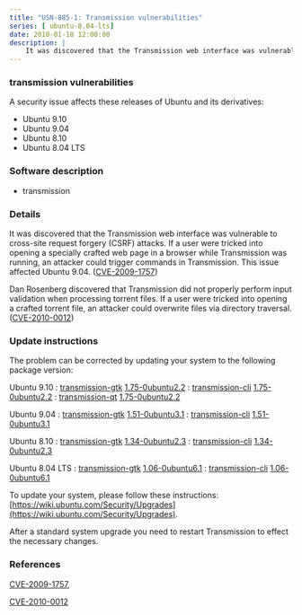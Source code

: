 ```yaml
---
title: "USN-885-1: Transmission vulnerabilities"
series: [ ubuntu-8.04-lts]
date: 2010-01-18 12:00:00
description: |
    It was discovered that the Transmission web interface was vulnerable to cross-site request forgery (CSRF) attacks. If a user were tricked into opening a specially crafted web page in a browser while Transmission was running, an attacker could trigger commands in Transmission. This issue affected Ubuntu 9.04. ([CVE-2009-1757](http://people.ubuntu.com/~ubuntu-security/cve/CVE-2009-1757))
--- 
```

 
### transmission vulnerabilities

A security issue affects these releases of Ubuntu and its derivatives:

* Ubuntu 9.10
* Ubuntu 9.04
* Ubuntu 8.10
* Ubuntu 8.04 LTS

### Software description

* transmission 

### Details

It was discovered that the Transmission web interface was vulnerable to cross-site request forgery (CSRF) attacks. If a user were tricked into opening a specially crafted web page in a browser while Transmission was running, an attacker could trigger commands in Transmission. This issue affected Ubuntu 9.04. ([CVE-2009-1757](http://people.ubuntu.com/~ubuntu-security/cve/CVE-2009-1757))

Dan Rosenberg discovered that Transmission did not properly perform input validation when processing torrent files. If a user were tricked into opening a crafted torrent file, an attacker could overwrite files via directory traversal. ([CVE-2010-0012](http://people.ubuntu.com/~ubuntu-security/cve/CVE-2010-0012)) 

### Update instructions

The problem can be corrected by updating your system to the following package version:

Ubuntu 9.10
 : [transmission-gtk](https://launchpad.net/ubuntu/+source/transmission) <span> [1.75-0ubuntu2.2](https://launchpad.net/ubuntu/+source/transmission/1.75-0ubuntu2.2) </span> 
 : [transmission-cli](https://launchpad.net/ubuntu/+source/transmission) <span> [1.75-0ubuntu2.2](https://launchpad.net/ubuntu/+source/transmission/1.75-0ubuntu2.2) </span> 
 : [transmission-qt](https://launchpad.net/ubuntu/+source/transmission) <span> [1.75-0ubuntu2.2](https://launchpad.net/ubuntu/+source/transmission/1.75-0ubuntu2.2) </span> 

Ubuntu 9.04
 : [transmission-gtk](https://launchpad.net/ubuntu/+source/transmission) <span> [1.51-0ubuntu3.1](https://launchpad.net/ubuntu/+source/transmission/1.51-0ubuntu3.1) </span> 
 : [transmission-cli](https://launchpad.net/ubuntu/+source/transmission) <span> [1.51-0ubuntu3.1](https://launchpad.net/ubuntu/+source/transmission/1.51-0ubuntu3.1) </span> 

Ubuntu 8.10
 : [transmission-gtk](https://launchpad.net/ubuntu/+source/transmission) <span> [1.34-0ubuntu2.3](https://launchpad.net/ubuntu/+source/transmission/1.34-0ubuntu2.3) </span> 
 : [transmission-cli](https://launchpad.net/ubuntu/+source/transmission) <span> [1.34-0ubuntu2.3](https://launchpad.net/ubuntu/+source/transmission/1.34-0ubuntu2.3) </span> 

Ubuntu 8.04 LTS
 : [transmission-gtk](https://launchpad.net/ubuntu/+source/transmission) <span> [1.06-0ubuntu6.1](https://launchpad.net/ubuntu/+source/transmission/1.06-0ubuntu6.1) </span> 
 : [transmission-cli](https://launchpad.net/ubuntu/+source/transmission) <span> [1.06-0ubuntu6.1](https://launchpad.net/ubuntu/+source/transmission/1.06-0ubuntu6.1) </span> 

To update your system, please follow these instructions: [https://wiki.ubuntu.com/Security/Upgrades](https://wiki.ubuntu.com/Security/Upgrades).

After a standard system upgrade you need to restart Transmission to effect the necessary changes. 

### References

 [CVE-2009-1757](http://people.ubuntu.com/~ubuntu-security/cve/CVE-2009-1757), 

 [CVE-2010-0012](http://people.ubuntu.com/~ubuntu-security/cve/CVE-2010-0012)
 
